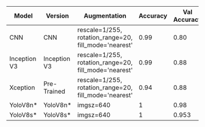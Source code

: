 | Model       | Version  | Augmentation                                       | Accuracy | Val Accuracy |
|-------------|----------|----------------------------------------------------|----------|--------------|
| CNN         | CNN      | rescale=1/255,<br>rotation_range=20,<br>fill_mode='nearest' | 0.99     | 0.80         |
| Inception V3| Inception V3| rescale=1/255,<br>rotation_range=20,<br>fill_mode='nearest' | 0.99     | 0.88         |
| Xception    | Pre-Trained | rescale=1/255,<br>rotation_range=20,<br>fill_mode='nearest' | 0.94     | 0.88         |
| YoloV8n*    | YoloV8n* | imgsz=640                                         | 1        | 0.98         |
| YoloV8s*    | YoloV8s* | imgsz=640                                         | 1        | 0.953        |
